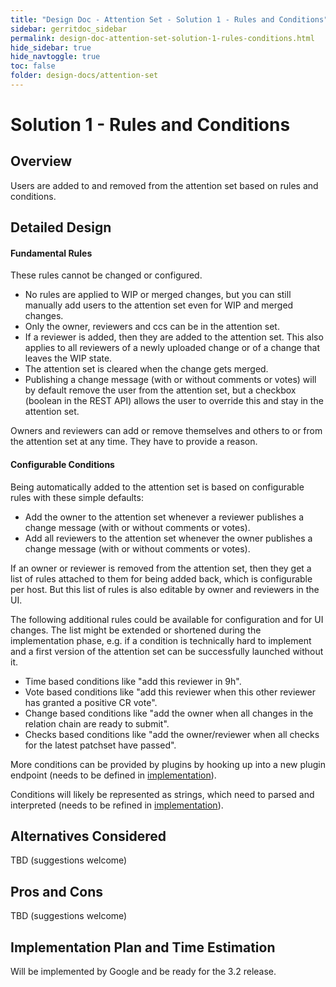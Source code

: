 ```yaml
---
title: "Design Doc - Attention Set - Solution 1 - Rules and Conditions"
sidebar: gerritdoc_sidebar
permalink: design-doc-attention-set-solution-1-rules-conditions.html
hide_sidebar: true
hide_navtoggle: true
toc: false
folder: design-docs/attention-set
---
```


# Solution 1 - Rules and Conditions

## <a id="overview"> Overview

Users are added to and removed from the attention set based on rules and conditions.

## <a id="detailed-design"> Detailed Design

#### Fundamental Rules

These rules cannot be changed or configured.

*   No rules are applied to WIP or merged changes, but you can still manually add users to the
    attention set even for WIP and merged changes.
*   Only the owner, reviewers and ccs can be in the attention set.
*   If a reviewer is added, then they are added to the attention set. This also applies to all
    reviewers of a newly uploaded change or of a change that leaves the WIP state.
*   The attention set is cleared when the change gets merged.
*   Publishing a change message (with or without comments or votes) will by default remove the user
    from the attention set, but a checkbox (boolean in the REST API) allows the user to override
    this and stay in the attention set.

Owners and reviewers can add or remove themselves and others to or from the attention set at any
time. They have to provide a reason.

#### Configurable Conditions

Being automatically added to the attention set is based on configurable rules with these simple
defaults:

*   Add the owner to the attention set whenever a reviewer publishes a change message (with or
    without comments or votes).
*   Add all reviewers to the attention set whenever the owner publishes a change message (with or
    without comments or votes).

If an owner or reviewer is removed from the attention set, then they get a list of rules attached to
them for being added back, which is configurable per host. But this list of rules is also editable
by owner and reviewers in the UI.

The following additional rules could be available for configuration and for UI changes. The list
might be extended or shortened during the implementation phase, e.g. if a condition is technically
hard to implement and a first version of the attention set can be successfully launched without it.

*   Time based conditions like "add this reviewer in 9h".
*   Vote based conditions like "add this reviewer when this other reviewer has granted a positive CR
    vote".
*   Change based conditions like "add the owner when all changes in the relation chain are ready to
    submit".
*   Checks based conditions like "add the owner/reviewer when all checks for the latest patchset
    have passed".

More conditions can be provided by plugins by hooking up into a new plugin endpoint (needs to be
defined in [implementation](solution-1-implementation.md)).

Conditions will likely be represented as strings, which need to parsed and interpreted (needs to be
refined in [implementation](solution-1-implementation.md)).

## <a id="alternatives-considered"> Alternatives Considered

TBD (suggestions welcome)

## <a id="pros-and-cons"> Pros and Cons

TBD (suggestions welcome)

## <a id="implementation"> Implementation Plan and Time Estimation

Will be implemented by Google and be ready for the 3.2 release.
